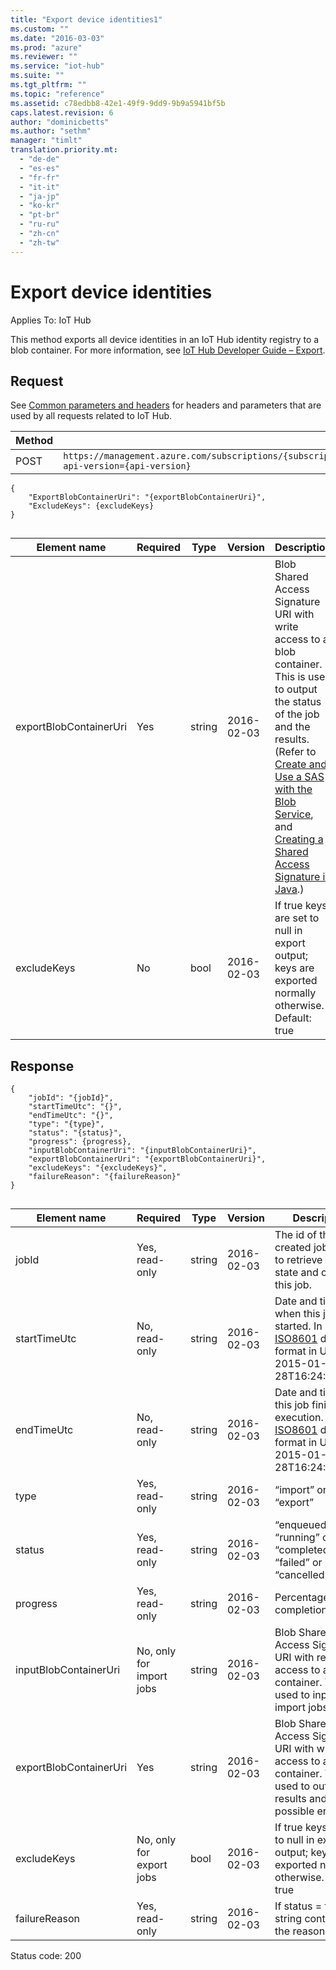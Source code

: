 ```yaml
---
title: "Export device identities1"
ms.custom: ""
ms.date: "2016-03-03"
ms.prod: "azure"
ms.reviewer: ""
ms.service: "iot-hub"
ms.suite: ""
ms.tgt_pltfrm: ""
ms.topic: "reference"
ms.assetid: c78edbb8-42e1-49f9-9dd9-9b9a5941bf5b
caps.latest.revision: 6
author: "dominicbetts"
ms.author: "sethm"
manager: "timlt"
translation.priority.mt: 
  - "de-de"
  - "es-es"
  - "fr-fr"
  - "it-it"
  - "ja-jp"
  - "ko-kr"
  - "pt-br"
  - "ru-ru"
  - "zh-cn"
  - "zh-tw"
---
```

# Export device identities
Applies To: IoT Hub  
  
 This method exports all device identities in an IoT Hub identity registry to a blob container. For more information, see [IoT Hub Developer Guide – Export](https://azure.microsoft.com/documentation/articles/iot-hub-devguide/#importexport).  
  
## Request  
 See [Common parameters and headers](../IoTREST/device-identities-rest.md#bk_common) for headers and parameters that are used by all requests related to IoT Hub.  
  
|Method|Request URI|  
|------------|-----------------|  
|POST|`https://management.azure.com/subscriptions/{subscriptionId}/resourceGroups/{resourceGroupName}/providers/Microsoft.Devices/IotHubs/{IotHubName}/exportDevices?api-version={api-version}`|  
  
```  
{  
	"ExportBlobContainerUri": "{exportBlobContainerUri}",  
	"ExcludeKeys": {excludeKeys}  
}  
  
```  
  
|Element name|Required|Type|Version|Description|  
|------------------|--------------|----------|-------------|-----------------|  
|exportBlobContainerUri|Yes|string|2016-02-03|Blob Shared Access Signature URI with write access to a blob container. This is used to output the status of the job and the results. (Refer to [Create and Use a SAS with the Blob Service](https://azure.microsoft.com/en-us/documentation/articles/storage-dotnet-shared-access-signature-part-2/), and [Creating a Shared Access Signature in Java](https://msdn.microsoft.com/en-us/library/azure/Hh875756.aspx).)|  
|excludeKeys|No|bool|2016-02-03|If true keys are set to null in export output; keys are exported normally otherwise. Default: true|  
  
## Response  
  
```  
{  
	"jobId": "{jobId}",  
	"startTimeUtc": "{}",  
	"endTimeUtc": "{}",  
	"type": "{type}",  
	"status": "{status}",  
	"progress": {progress},  
	"inputBlobContainerUri": "{inputBlobContainerUri}",  
	"exportBlobContainerUri": "{exportBlobContainerUri}",  
	"excludeKeys": "{excludeKeys}",  
	"failureReason": "{failureReason}"  
}  
  
```  
  
|Element name|Required|Type|Version|Description|  
|------------------|--------------|----------|-------------|-----------------|  
|jobId|Yes, read-only|string|2016-02-03|The id of the newly created job. Used to retrieve updated state and cancel this job.|  
|startTimeUtc|No, read-only|string|2016-02-03|Date and time of when this job started. In [ISO8601](https://en.wikipedia.org/wiki/ISO_8601) datetime format in UTC, e.g. 2015-01-28T16:24:48.789Z|  
|endTimeUtc|No, read-only|string|2016-02-03|Date and time of this job finished execution. In [ISO8601](https://en.wikipedia.org/wiki/ISO_8601) datetime format in UTC, e.g. 2015-01-28T16:24:48.789Z|  
|type|Yes, read-only|string|2016-02-03|“import” or “export”|  
|status|Yes, read-only|string|2016-02-03|“enqueued” or “running” or “completed” or “failed” or “cancelled”|  
|progress|Yes, read-only|string|2016-02-03|Percentage of job completion.|  
|inputBlobContainerUri|No, only for import jobs|string|2016-02-03|Blob Shared Access Signature URI with read access to a blob container. This is used to input in import jobs.|  
|exportBlobContainerUri|Yes|string|2016-02-03|Blob Shared Access Signature URI with write access to a blob container. This is used to output results and possible errors.|  
|excludeKeys|No, only for export jobs|bool|2016-02-03|If true keys are set to null in export output; keys are exported normally otherwise. Default: true|  
|failureReason|Yes, read-only|string|2016-02-03|If status = failure, a string containing the reason.|  
  
 Status code: 200